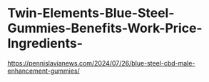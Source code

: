 # Twin-Elements-Blue-Steel-Gummies-Benefits-Work-Price-Ingredients-
https://pennislavianews.com/2024/07/26/blue-steel-cbd-male-enhancement-gummies/
